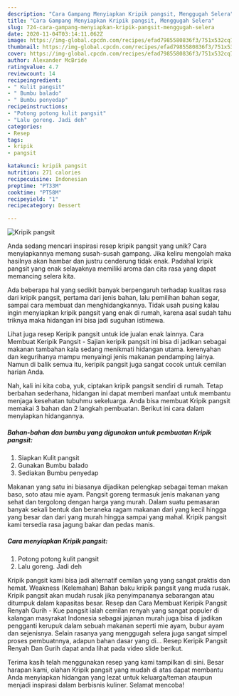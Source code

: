 ```yaml
---
description: "Cara Gampang Menyiapkan Kripik pangsit, Menggugah Selera"
title: "Cara Gampang Menyiapkan Kripik pangsit, Menggugah Selera"
slug: 724-cara-gampang-menyiapkan-kripik-pangsit-menggugah-selera
date: 2020-11-04T03:14:11.062Z
image: https://img-global.cpcdn.com/recipes/efad7985580836f3/751x532cq70/kripik-pangsit-foto-resep-utama.jpg
thumbnail: https://img-global.cpcdn.com/recipes/efad7985580836f3/751x532cq70/kripik-pangsit-foto-resep-utama.jpg
cover: https://img-global.cpcdn.com/recipes/efad7985580836f3/751x532cq70/kripik-pangsit-foto-resep-utama.jpg
author: Alexander McBride
ratingvalue: 4.7
reviewcount: 14
recipeingredient:
- " Kulit pangsit"
- " Bumbu balado"
- " Bumbu penyedap"
recipeinstructions:
- "Potong potong kulit pangsit"
- "Lalu goreng. Jadi deh"
categories:
- Resep
tags:
- kripik
- pangsit

katakunci: kripik pangsit 
nutrition: 271 calories
recipecuisine: Indonesian
preptime: "PT33M"
cooktime: "PT58M"
recipeyield: "1"
recipecategory: Dessert

---
```



![Kripik pangsit](https://img-global.cpcdn.com/recipes/efad7985580836f3/751x532cq70/kripik-pangsit-foto-resep-utama.jpg)

Anda sedang mencari inspirasi resep kripik pangsit yang unik? Cara menyiapkannya memang susah-susah gampang. Jika keliru mengolah maka hasilnya akan hambar dan justru cenderung tidak enak. Padahal kripik pangsit yang enak selayaknya memiliki aroma dan cita rasa yang dapat memancing selera kita.

Ada beberapa hal yang sedikit banyak berpengaruh terhadap kualitas rasa dari kripik pangsit, pertama dari jenis bahan, lalu pemilihan bahan segar, sampai cara membuat dan menghidangkannya. Tidak usah pusing kalau ingin menyiapkan kripik pangsit yang enak di rumah, karena asal sudah tahu triknya maka hidangan ini bisa jadi suguhan istimewa.

Lihat juga resep Keripik pangsit untuk ide jualan enak lainnya. Cara Membuat Keripik Pangsit - Sajian keripik pangsit ini bisa di jadikan sebagai makanan tambahan kala sedang menikmati hidangan utama. kerenyahan dan kegurihanya mampu menyaingi jenis makanan pendamping lainya. Namun di balik semua itu, keripik pangsit juga sangat cocok untuk cemilan harian Anda.


Nah, kali ini kita coba, yuk, ciptakan kripik pangsit sendiri di rumah. Tetap berbahan sederhana, hidangan ini dapat memberi manfaat untuk membantu menjaga kesehatan tubuhmu sekeluarga. Anda bisa membuat Kripik pangsit memakai 3 bahan dan 2 langkah pembuatan. Berikut ini cara dalam menyiapkan hidangannya.

<!--inarticleads1-->

##### Bahan-bahan dan bumbu yang digunakan untuk pembuatan Kripik pangsit:

1. Siapkan  Kulit pangsit
1. Gunakan  Bumbu balado
1. Sediakan  Bumbu penyedap


Makanan yang satu ini biasanya dijadikan pelengkap sebagai teman makan baso, soto atau mie ayam. Pangsit goreng termasuk jenis makanan yang sehat dan tergolong dengan harga yang murah. Dalam suatu pemasaran banyak sekali bentuk dan beraneka ragam makanan dari yang kecil hingga yang besar dan dari yang murah hingga sampai yang mahal. Kripik pangsit kami tersedia rasa jagung bakar dan pedas manis. 

<!--inarticleads2-->

##### Cara menyiapkan Kripik pangsit:

1. Potong potong kulit pangsit
1. Lalu goreng. Jadi deh


Kripik pangsit kami bisa jadi alternatif cemilan yang yang sangat praktis dan hemat. Weakness (Kelemahan) Bahan baku kripik pangsit yang muda rusak. Kripik pangsit akan mudah rusak jika penyimpananya sebarangan atau ditumpuk dalam kapasitas besar. Resep dan Cara Membuat Keripik Pangsit Renyah Gurih - Kue pangsit ialah cemilan renyah yang sangat populer di kalangan masyrakat Indonesia sebagai jajanan murah juga bisa di jadikan pengganti kerupuk dalam sebuah makanan seperti mie ayam, bubur ayam dan sejenisnya. Selain rasanya yang menggugah selera juga sangat simpel proses pembuatnnya, adapun bahan dasar yang di… Resep Keripik Pangsit Renyah Dan Gurih dapat anda lihat pada video slide berikut. 

Terima kasih telah menggunakan resep yang kami tampilkan di sini. Besar harapan kami, olahan Kripik pangsit yang mudah di atas dapat membantu Anda menyiapkan hidangan yang lezat untuk keluarga/teman ataupun menjadi inspirasi dalam berbisnis kuliner. Selamat mencoba!
